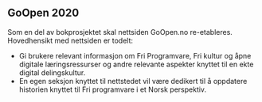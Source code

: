 ## GoOpen 2020

Som en del av bokprosjektet skal nettsiden GoOpen.no re-etableres. Hovedhensikt med nettsiden er todelt:
* Gi brukere relevant informasjon om Fri Programvare, Fri kultur og åpne digitale læringsressurser og andre relevante aspekter knyttet til en ekte digital delingskultur. 
* En egen seksjon knyttet til nettstedet vil være dedikert til å oppdatere historien knyttet til Fri programvare i et Norsk perspektiv.





